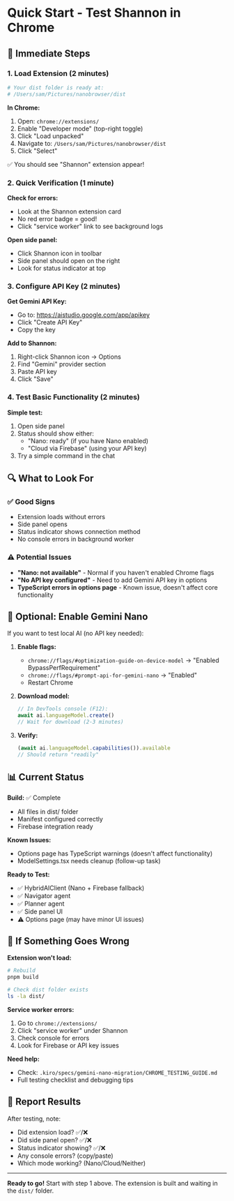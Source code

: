 # Quick Start - Test Shannon in Chrome

## 🚀 Immediate Steps

### 1. Load Extension (2 minutes)

```bash
# Your dist folder is ready at:
# /Users/sam/Pictures/nanobrowser/dist
```

**In Chrome:**
1. Open: `chrome://extensions/`
2. Enable "Developer mode" (top-right toggle)
3. Click "Load unpacked"
4. Navigate to: `/Users/sam/Pictures/nanobrowser/dist`
5. Click "Select"

✅ You should see "Shannon" extension appear!

### 2. Quick Verification (1 minute)

**Check for errors:**
- Look at the Shannon extension card
- No red error badge = good!
- Click "service worker" link to see background logs

**Open side panel:**
- Click Shannon icon in toolbar
- Side panel should open on the right
- Look for status indicator at top

### 3. Configure API Key (2 minutes)

**Get Gemini API Key:**
- Go to: https://aistudio.google.com/app/apikey
- Click "Create API Key"
- Copy the key

**Add to Shannon:**
1. Right-click Shannon icon → Options
2. Find "Gemini" provider section
3. Paste API key
4. Click "Save"

### 4. Test Basic Functionality (2 minutes)

**Simple test:**
1. Open side panel
2. Status should show either:
   - "Nano: ready" (if you have Nano enabled)
   - "Cloud via Firebase" (using your API key)
3. Try a simple command in the chat

## 🔍 What to Look For

### ✅ Good Signs
- Extension loads without errors
- Side panel opens
- Status indicator shows connection method
- No console errors in background worker

### ⚠️ Potential Issues
- **"Nano: not available"** - Normal if you haven't enabled Chrome flags
- **"No API key configured"** - Need to add Gemini API key in options
- **TypeScript errors in options page** - Known issue, doesn't affect core functionality

## 🧪 Optional: Enable Gemini Nano

If you want to test local AI (no API key needed):

1. **Enable flags:**
   - `chrome://flags/#optimization-guide-on-device-model` → "Enabled BypassPerfRequirement"
   - `chrome://flags/#prompt-api-for-gemini-nano` → "Enabled"
   - Restart Chrome

2. **Download model:**
   ```javascript
   // In DevTools console (F12):
   await ai.languageModel.create()
   // Wait for download (2-3 minutes)
   ```

3. **Verify:**
   ```javascript
   (await ai.languageModel.capabilities()).available
   // Should return "readily"
   ```

## 📊 Current Status

**Build:** ✅ Complete
- All files in dist/ folder
- Manifest configured correctly
- Firebase integration ready

**Known Issues:**
- Options page has TypeScript warnings (doesn't affect functionality)
- ModelSettings.tsx needs cleanup (follow-up task)

**Ready to Test:**
- ✅ HybridAIClient (Nano + Firebase fallback)
- ✅ Navigator agent
- ✅ Planner agent
- ✅ Side panel UI
- ⚠️ Options page (may have minor UI issues)

## 🐛 If Something Goes Wrong

**Extension won't load:**
```bash
# Rebuild
pnpm build

# Check dist folder exists
ls -la dist/
```

**Service worker errors:**
1. Go to `chrome://extensions/`
2. Click "service worker" under Shannon
3. Check console for errors
4. Look for Firebase or API key issues

**Need help:**
- Check: `.kiro/specs/gemini-nano-migration/CHROME_TESTING_GUIDE.md`
- Full testing checklist and debugging tips

## 📝 Report Results

After testing, note:
- Did extension load? ✅/❌
- Did side panel open? ✅/❌
- Status indicator showing? ✅/❌
- Any console errors? (copy/paste)
- Which mode working? (Nano/Cloud/Neither)

---

**Ready to go!** Start with step 1 above. The extension is built and waiting in the `dist/` folder.
